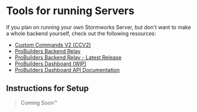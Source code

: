 # Tools for running Servers

If you plan on running your own Stormworks Server, but don't want to make a whole backend yourself, check out the following resources:

- [Custom Commands V2 (CCV2)](https://raw.githubusercontent.com/SWProBuilders/stormworks-tools/master/CustomCommandsV2.lua)
- [ProBuilders Backend Relay](https://github.com/hammer1279/pb-backend-relay)
- [ProBuilders Backend Relay - Latest Release](https://github.com/SWProBuilders/pb-relay-releases/releases/latest)
- [ProBuilders Dashboard (WIP)](https://dev.swprobuilders.com)
- [ProBuilders Dashboard API Documentation](https://dev.swprobuilders.com/apidoc)

## Instructions for Setup
> Coming Soon™
